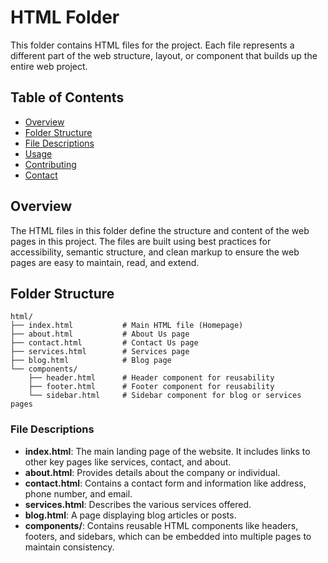 # HTML Folder

This folder contains HTML files for the project. Each file represents a different part of the web structure, layout, or component that builds up the entire web project.

## Table of Contents
- [Overview](#overview)
- [Folder Structure](#folder-structure)
- [File Descriptions](#file-descriptions)
- [Usage](#usage)
- [Contributing](#contributing)
- [Contact](#contact)

## Overview
The HTML files in this folder define the structure and content of the web pages in this project. The files are built using best practices for accessibility, semantic structure, and clean markup to ensure the web pages are easy to maintain, read, and extend.

## Folder Structure

```
html/
├── index.html           # Main HTML file (Homepage)
├── about.html           # About Us page
├── contact.html         # Contact Us page
├── services.html        # Services page
├── blog.html            # Blog page
└── components/
    ├── header.html      # Header component for reusability
    ├── footer.html      # Footer component for reusability
    └── sidebar.html     # Sidebar component for blog or services pages
```

### File Descriptions

- **index.html**: The main landing page of the website. It includes links to other key pages like services, contact, and about.
- **about.html**: Provides details about the company or individual.
- **contact.html**: Contains a contact form and information like address, phone number, and email.
- **services.html**: Describes the various services offered.
- **blog.html**: A page displaying blog articles or posts.
- **components/**: Contains reusable HTML components like headers, footers, and sidebars, which can be embedded into multiple pages to maintain consistency.
